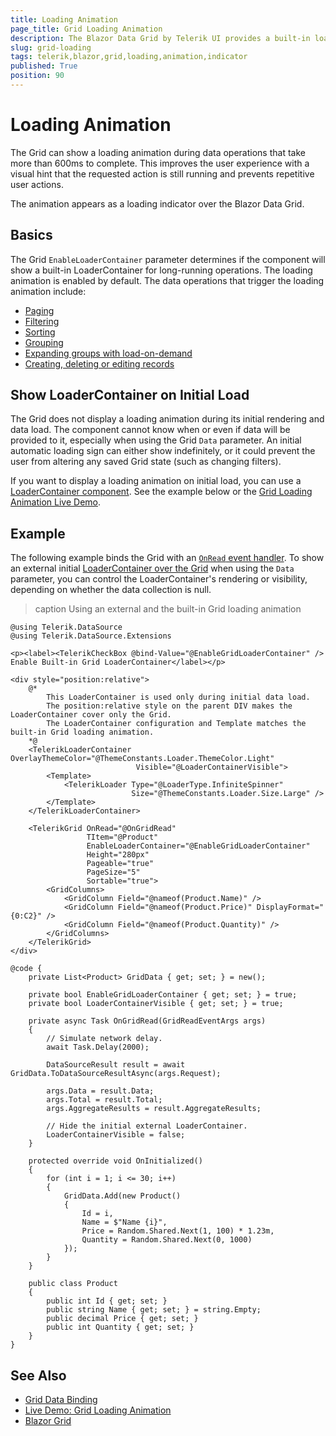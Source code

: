 ```yaml
---
title: Loading Animation
page_title: Grid Loading Animation
description: The Blazor Data Grid by Telerik UI provides a built-in loading animation that appears automatically when the grid detects a long data operation.
slug: grid-loading
tags: telerik,blazor,grid,loading,animation,indicator
published: True
position: 90
---
```


# Loading Animation

The Grid can show a loading animation during data operations that take more than 600ms to complete. This improves the user experience with a visual hint that the requested action is still running and prevents repetitive user actions.

The animation appears as a loading indicator over the Blazor Data Grid.

## Basics

The Grid `EnableLoaderContainer` parameter determines if the component will show a built-in LoaderContainer for long-running operations. The loading animation is enabled by default. The data operations that trigger the loading animation include:

* [Paging](slug://components/grid/features/paging)
* [Filtering](slug://components/grid/filtering)
* [Sorting](slug://components/grid/features/sorting)
* [Grouping](slug://components/grid/features/grouping) 
* [Expanding groups with load-on-demand](slug://grid-group-lod)
* [Creating, deleting or editing records](slug://components/grid/editing/overview)

## Show LoaderContainer on Initial Load

The Grid does not display a loading animation during its initial rendering and data load. The component cannot know when or even if data will be provided to it, especially when using the Grid `Data` parameter. An initial automatic loading sign can either show indefinitely, or it could prevent the user from altering any saved Grid state (such as changing filters).

If you want to display a loading animation on initial load, you can use a [LoaderContainer component](slug://loadercontainer-overview). See the example below or the [Grid Loading Animation Live Demo](https://demos.telerik.com/blazor-ui/grid/loading-animation).

## Example

The following example binds the Grid with an [`OnRead` event handler](slug://common-features-data-binding-onread). To show an external initial [LoaderContainer over the Grid](slug://loadercontainer-overview#fill-a-parent-container) when using the `Data` parameter, you can control the LoaderContainer's rendering or visibility, depending on whether the data collection is null.

>caption Using an external and the built-in Grid loading animation

````RAZOR
@using Telerik.DataSource
@using Telerik.DataSource.Extensions

<p><label><TelerikCheckBox @bind-Value="@EnableGridLoaderContainer" /> Enable Built-in Grid LoaderContainer</label></p>

<div style="position:relative">
    @*
        This LoaderContainer is used only during initial data load.
        The position:relative style on the parent DIV makes the LoaderContainer cover only the Grid.
        The LoaderContainer configuration and Template matches the built-in Grid loading animation.
    *@
    <TelerikLoaderContainer OverlayThemeColor="@ThemeConstants.Loader.ThemeColor.Light"
                            Visible="@LoaderContainerVisible">
        <Template>
            <TelerikLoader Type="@LoaderType.InfiniteSpinner"
                           Size="@ThemeConstants.Loader.Size.Large" />
        </Template>
    </TelerikLoaderContainer>

    <TelerikGrid OnRead="@OnGridRead"
                 TItem="@Product"
                 EnableLoaderContainer="@EnableGridLoaderContainer"
                 Height="280px"
                 Pageable="true"
                 PageSize="5"
                 Sortable="true">
        <GridColumns>
            <GridColumn Field="@nameof(Product.Name)" />
            <GridColumn Field="@nameof(Product.Price)" DisplayFormat="{0:C2}" />
            <GridColumn Field="@nameof(Product.Quantity)" />
        </GridColumns>
    </TelerikGrid>
</div>

@code {
    private List<Product> GridData { get; set; } = new();

    private bool EnableGridLoaderContainer { get; set; } = true;
    private bool LoaderContainerVisible { get; set; } = true;

    private async Task OnGridRead(GridReadEventArgs args)
    {
        // Simulate network delay.
        await Task.Delay(2000);

        DataSourceResult result = await GridData.ToDataSourceResultAsync(args.Request);

        args.Data = result.Data;
        args.Total = result.Total;
        args.AggregateResults = result.AggregateResults;

        // Hide the initial external LoaderContainer.
        LoaderContainerVisible = false;
    }

    protected override void OnInitialized()
    {
        for (int i = 1; i <= 30; i++)
        {
            GridData.Add(new Product()
            {
                Id = i,
                Name = $"Name {i}",
                Price = Random.Shared.Next(1, 100) * 1.23m,
                Quantity = Random.Shared.Next(0, 1000)
            });
        }
    }

    public class Product
    {
        public int Id { get; set; }
        public string Name { get; set; } = string.Empty;
        public decimal Price { get; set; }
        public int Quantity { get; set; }
    }
}
````

## See Also

* [Grid Data Binding](slug://grid-data-binding)
* [Live Demo: Grid Loading Animation](https://demos.telerik.com/blazor-ui/grid/loading-animation)
* [Blazor Grid](slug://grid-overview)
